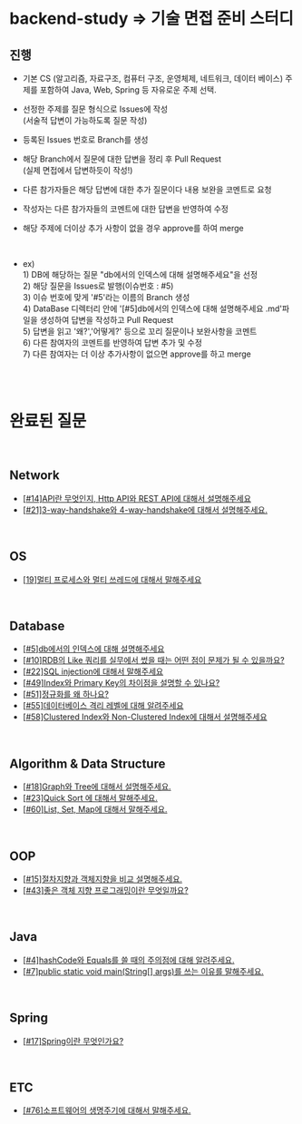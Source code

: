 # backend-study => 기술 면접 준비 스터디

## 진행
- 기본 CS (알고리즘, 자료구조, 컴퓨터 구조, 운영체제, 네트워크, 데이터 베이스) 주제를 포함하여 Java, Web, Spring 등 자유로운 주제 선택.

- 선정한 주제를 질문 형식으로 Issues에 작성 
<br>(서술적 답변이 가능하도록 질문 작성)

- 등록된 Issues 번호로 Branch를 생성
 
- 해당 Branch에서 질문에 대한 답변을 정리 후 Pull Request
<br> (실제 면접에서 답변하듯이 작성!)

- 다른 참가자들은 해당 답변에 대한 추가 질문이다 내용 보완을 코멘트로 요청
- 작성자는 다른 참가자들의 코멘트에 대한 답변을 반영하여 수정
- 해당 주제에 더이상 추가 사항이 없을 경우 approve를 하여 merge

<br>

- ex)
<br>1) DB에 해당하는 질문 "db에서의 인덱스에 대해 설명해주세요"을 선정
<br>2) 해당 질문을 Issues로 발행(이슈번호 : #5)
<br>3) 이슈 번호에 맞게 '#5'라는 이름의 Branch 생성
<br>4) DataBase 디렉터리 안에 '[#5]db에서의 인덱스에 대해 설명해주세요 .md'파일을 생성하여 답변을 작성하고 Pull Request
<br>5) 답변을 읽고 '왜?','어떻게?' 등으로 꼬리 질문이나 보완사항을 코멘트
<br>6) 다른 참여자의 코멘트를 반영하여 답변 추가 및 수정
<br>7) 다른 참여자는 더 이상 추가사항이 없으면 approve를 하고 merge



<br><br>
<h1> 완료된 질문 </h1>


<br>
  <h2> Network </h2>
  
- [[#14]API란 무엇인지, Http API와 REST API에 대해서 설명해주세요](https://github.com/kdl9405/backend_Study/blob/main/Network/%5B%2314%5DAPI%EB%9E%80%20%EB%AC%B4%EC%97%87%EC%9D%B8%EC%A7%80%2C%20Http%20API%EC%99%80%20REST%20API%EC%97%90%20%EB%8C%80%ED%95%B4%EC%84%9C%20%EC%84%A4%EB%AA%85%ED%95%B4%EC%A3%BC%EC%84%B8%EC%9A%94.md)
- [[#21]3-way-handshake와 4-way-handshake에 대해서 설명해주세요.](https://github.com/kdl9405/backend_Study/blob/main/Network/%5B%2321%5D3-way-handshake%EC%99%80%204-way-handshake%EC%97%90%20%EB%8C%80%ED%95%B4%EC%84%9C%20%EC%84%A4%EB%AA%85%ED%95%B4%EC%A3%BC%EC%84%B8%EC%9A%94.md)


<br>
  <h2> OS </h2>

- [[19]멀티 프로세스와 멀티 쓰레드에 대해서 말해주세요](https://github.com/kdl9405/backend_Study/blob/main/OS/%5B19%5D%EB%A9%80%ED%8B%B0%20%ED%94%84%EB%A1%9C%EC%84%B8%EC%8A%A4%EC%99%80%20%EB%A9%80%ED%8B%B0%20%EC%93%B0%EB%A0%88%EB%93%9C%EC%97%90%20%EB%8C%80%ED%95%B4%EC%84%9C%20%EB%A7%90%ED%95%B4%EC%A3%BC%EC%84%B8%EC%9A%94.md)
 

<br>
  <h2> Database </h2>
  
  - [[#5]db에서의 인덱스에 대해 설명해주세요](https://github.com/kdl9405/backend_Study/blob/main/Database/%5B%235%5Ddb%EC%97%90%EC%84%9C%EC%9D%98%20%EC%9D%B8%EB%8D%B1%EC%8A%A4%EC%97%90%20%EB%8C%80%ED%95%B4%20%EC%84%A4%EB%AA%85%ED%95%B4%EC%A3%BC%EC%84%B8%EC%9A%94)
  - [[#10]RDB의 Like 쿼리를 실무에서 썼을 때는 어떤 점이 문제가 될 수 있을까요?](https://github.com/kdl9405/backend_Study/blob/main/Database/%5B%2310%5DRDB%EC%9D%98%20Like%20%EC%BF%BC%EB%A6%AC%EB%A5%BC%20%EC%8B%A4%EB%AC%B4%EC%97%90%EC%84%9C%20%EC%8D%BC%EC%9D%84%20%EB%95%8C%EB%8A%94%20%EC%96%B4%EB%96%A4%20%EC%A0%90%EC%9D%B4%20%EB%AC%B8%EC%A0%9C%EA%B0%80%20%EB%90%A0%20%EC%88%98%20%EC%9E%88%EC%9D%84%EA%B9%8C%EC%9A%94.md)
  - [[#22]SQL injection에 대해서 말해주세요](https://github.com/kdl9405/backend_Study/blob/main/Database/%5B%2322%5DSQL%20injection%EC%97%90%20%EB%8C%80%ED%95%B4%EC%84%9C%20%EB%A7%90%ED%95%B4%EC%A3%BC%EC%84%B8%EC%9A%94.md)
  - [[#49]Index와 Primary Key의 차이점을 설명할 수 있나요?](https://github.com/kdl9405/backend_Study/blob/main/Database/%5B%2349%5DIndex%EC%99%80%20Primary%20Key%EC%9D%98%20%EC%B0%A8%EC%9D%B4%EC%A0%90%EC%9D%84%20%EC%84%A4%EB%AA%85%ED%95%A0%20%EC%88%98%20%EC%9E%88%EB%82%98%EC%9A%94.md)
  - [[#51]정규화를 왜 하나요?](https://github.com/kdl9405/backend_Study/blob/main/Database/%5B%2351%5D%EC%A0%95%EA%B7%9C%ED%99%94%EB%A5%BC%20%EC%99%9C%20%ED%95%98%EB%82%98%EC%9A%94.md)
  - [[#55]데이터베이스 격리 레벨에 대해 알려주세요](https://github.com/kdl9405/backend_Study/blob/main/Database/%5B%2355%5D%EB%8D%B0%EC%9D%B4%ED%84%B0%EB%B2%A0%EC%9D%B4%EC%8A%A4%20%EA%B2%A9%EB%A6%AC%20%EB%A0%88%EB%B2%A8%EC%97%90%20%EB%8C%80%ED%95%B4%20%EC%95%8C%EB%A0%A4%EC%A3%BC%EC%84%B8%EC%9A%94.md)
  - [[#58]Clustered Index와 Non-Clustered Index에 대해서 설명해주세요](https://github.com/kdl9405/backend_Study/blob/main/Database/%5B%2358%5DClustered%20Index%EC%99%80%20Non-Clustered%20Index%EC%97%90%20%EB%8C%80%ED%95%B4%EC%84%9C%20%EC%84%A4%EB%AA%85%ED%95%B4%EC%A3%BC%EC%84%B8%EC%9A%94.md) 
  
<br>
  <h2> Algorithm & Data Structure </h2>
 
 - [[#18]Graph와 Tree에 대해서 설명해주세요.](https://github.com/kdl9405/backend_Study/blob/main/Algorithm_Data_Structure/%5B%2318%5DGraph%EC%99%80%20Tree%EC%97%90%20%EB%8C%80%ED%95%B4%EC%84%9C%20%EC%84%A4%EB%AA%85%ED%95%B4%EC%A3%BC%EC%84%B8%EC%9A%94.md)
 - [[#23]Quick Sort 에 대해서 말해주세요.](https://github.com/kdl9405/backend_Study/blob/main/Algorithm_Data_Structure/%5B%2323%5DQuick%20Sort%20%EC%97%90%20%EB%8C%80%ED%95%B4%EC%84%9C%20%EB%A7%90%ED%95%B4%EC%A3%BC%EC%84%B8%EC%9A%94.md)
 - [[#60]List, Set, Map에 대해서 말해주세요.](https://github.com/kdl9405/backend_Study/blob/main/Algorithm_Data_Structure/%5B%2360%5DList%2C%20Set%2C%20Map%EC%97%90%20%EB%8C%80%ED%95%B4%EC%84%9C%20%EB%A7%90%ED%95%B4%EC%A3%BC%EC%84%B8%EC%9A%94.md)



<br>
  <h2> OOP </h2>

  - [[#15]절차지향과 객체지향을 비교 설명해주세요.](https://github.com/kdl9405/backend_Study/blob/main/OOP/%5B%2315%5D%EC%A0%88%EC%B0%A8%EC%A7%80%ED%96%A5%EA%B3%BC%20%EA%B0%9D%EC%B2%B4%EC%A7%80%ED%96%A5%EC%9D%84%20%EB%B9%84%EA%B5%90%20%EC%84%A4%EB%AA%85%ED%95%B4%EC%A3%BC%EC%84%B8%EC%9A%94.md)
  - [[#43]좋은 객체 지향 프로그래밍이란 무엇일까요?](https://github.com/kdl9405/backend_Study/blob/main/OOP/%5B%2343%5D%EC%A2%8B%EC%9D%80%20%EA%B0%9D%EC%B2%B4%20%EC%A7%80%ED%96%A5%20%ED%94%84%EB%A1%9C%EA%B7%B8%EB%9E%98%EB%B0%8D%EC%9D%B4%EB%9E%80%20%EB%AC%B4%EC%97%87%EC%9D%BC%EA%B9%8C%EC%9A%94.md)


<br>
  <h2> Java </h2>

  - [[#4]hashCode와 Equals를 쓸 때의 주의점에 대해 알려주세요.](https://github.com/kdl9405/backend_Study/blob/main/Java/%5B%234%5DhashCode%EC%99%80%20Equals%EB%A5%BC%20%EC%93%B8%20%EB%95%8C%EC%9D%98%20%EC%A3%BC%EC%9D%98%EC%A0%90%EC%97%90%20%EB%8C%80%ED%95%B4%20%EC%95%8C%EB%A0%A4%EC%A3%BC%EC%84%B8%EC%9A%94.md)
  - [[#7]public static void main(String[] args)를 쓰는 이유를 말해주세요.](https://github.com/kdl9405/backend_Study/blob/main/Java/%5B%237%5Dpublic%20static%20void%20main(String%5B%5D%20args)%EB%A5%BC%20%EC%93%B0%EB%8A%94%20%EC%9D%B4%EC%9C%A0%EB%A5%BC%20%EB%A7%90%ED%95%B4%EC%A3%BC%EC%84%B8%EC%9A%94.md)

<br>
  <h2> Spring </h2>

  - [[#17]Spring이란 무엇인가요?](https://github.com/kdl9405/backend_Study/blob/main/Spring/%5B%2317%5DSpring%EC%9D%B4%EB%9E%80%20%EB%AC%B4%EC%97%87%EC%9D%B8%EA%B0%80%EC%9A%94.md)


<br>
  <h2> ETC </h2>

  - [[#76]소프트웨어의 생명주기에 대해서 말해주세요.](https://github.com/kdl9405/backend_Study/blob/main/Etc/%5B%2376%5D%EC%86%8C%ED%94%84%ED%8A%B8%EC%9B%A8%EC%96%B4%EC%9D%98%20%EC%83%9D%EB%AA%85%EC%A3%BC%EA%B8%B0%EC%97%90%20%EB%8C%80%ED%95%B4%EC%84%9C%20%EB%A7%90%ED%95%B4%EC%A3%BC%EC%84%B8%EC%9A%94.md)


